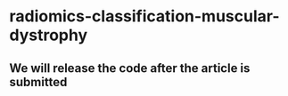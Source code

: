 # radiomics-classification-muscular-dystrophy
## We will release the code after the article is submitted
